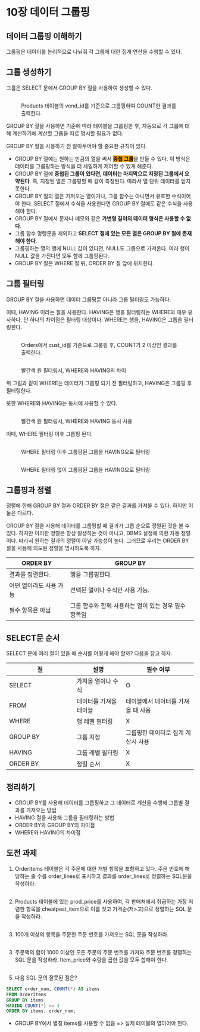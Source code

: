 # 10장 데이터 그룹핑

## 데이터 그룹핑 이해하기

그룹핑은 데이터를 논리적으로 나눠줘 각 그룹에 대한 집계 연산을 수행할 수 있다.



## 그룹 생성하기

그룹은 SELECT 문에서 GROUP BY 절을 사용하여 생성할 수 있다.

<figure><img src="../../.gitbook/assets/image (216).png" alt=""><figcaption><p>Products 테이블의 vend_id를 기준으로 그룹핑하여 COUNT한 결과를 출력한다.</p></figcaption></figure>

GROUP BY 절을 사용하면 기준에 따라 테이블을 그룹핑한 후, 자동으로 각 그룹에 대해 계산하기에 계산할 그룹을 따로 명시할 필요가 없다.

GROUP BY 절을 사용하기 전 알아두어야 할 중요한 규칙이 있다.

* GROUP BY 절에는 원하는 만큼의 열을 써서 <mark style="background-color:orange;">**중첩 그룹**</mark>을 만들 수 있다. 이 방식은 데이터를 그룹핑하는 방식을 더 세밀하게 제어할 수 있게 해준다.
* GROUP BY 절에 **중첩된 그룹이 있다면, 데이터는 마지막으로 지정된 그룹에서 요약된다**. 즉, 지정된 열은 그룹핑할 때 같이 측정된다. 따라서 열 단위 데이터를 얻지 못한다.
* GROUP BY 절의 열은 가져오는 열이거나, 그룹 함수는 아니면서 유효한 수식이어야 한다. SELECT 절에서 수식을 사용한다면 GROUP BY 절에도 같은 수식을 사용해야 한다.
* GROUP BY 절에서 문자나 메모와 같은 **가변형 길이의 데이터 형식은 사용할 수 없다**.
* 그룹 함수 명령문을 제외하고 **SELECT 절에 있는 모든 열은 GROUP BY 절에 존재해야 한다**.
* 그룹핑하는 열의 행에 NULL 값이 있다면, NULL도 그룹으로 가져온다. 여러 행이 NULL 값을 가진다면 모두 함께 그룹핑된다.
* GROUP BY 절은 WHERE 절 뒤, ORDER BY 절 앞에 위치한다.



## 그룹 필터링

GROUP BY 절을 사용하면 데이터 그룹핑뿐 아니라 그룹 필터링도 가능하다.

이때, HAVING 이라는 절을 사용한다. HAVING은 행을 필터링하는 WHERE와 매우 유사하다. 단 하나의 차이점은 필터링 대상이다. WHERE는 행을, HAVING은 그룹을 필터링한다.

<figure><img src="../../.gitbook/assets/image (217).png" alt=""><figcaption><p>Orders에서 cust_id를 기준으로 그룹핑 후, COUNT가 2 이상인 결과를 출력한다.</p></figcaption></figure>

<figure><img src="../../.gitbook/assets/image (218).png" alt=""><figcaption><p>빨간색 원 필터링시, WHERE와 HAVING의 차이</p></figcaption></figure>

위 그림과 같이 WHERE는 데이터가 그룹핑 되기 전 필터링하고, HAVING은 그룹핑 후 필터링한다.



또한 WHERE와 HAVING는 동시에 사용할 수 있다.

<figure><img src="../../.gitbook/assets/image (219).png" alt=""><figcaption><p>빨간색 원 필터링시, WHERE와 HAVING 동시 사용</p></figcaption></figure>

이때, WHERE 필터링 이후 그룹핑 된다.



<figure><img src="../../.gitbook/assets/image (220).png" alt=""><figcaption><p>WHERE 필터링 이후 그룹핑된 그룹을 HAVING으로 필터링</p></figcaption></figure>

<figure><img src="../../.gitbook/assets/image (221).png" alt=""><figcaption><p>WHERE 필터링 없이 그룹핑된 그룹을 HAVING으로 필터링</p></figcaption></figure>



## 그룹핑과 정렬

정렬에 한해 GROUP BY 절과 ORDER BY 절은 같은 결과를 가져올 수 있다. 하지만 이 둘은 다르다.

GROUP BY 절을 사용해 데이터를 그룹핑할 때 결과가 그룹 순으로 정렬된 것을 볼 수 있다. 하지만 이러한 정렬은 항상 발생하는 것이 아니고, DBMS 설정에 의한 자동 정렬이다. 따라서 원하는 결과의 정렬이 아닐 가능성이 높다. 그러므로 우리는 ORDER BY 절을 사용해 의도된 정렬을 명시하도록 하자.

| ORDER BY      | GROUP BY                       |
| ------------- | ------------------------------ |
| 결과를 정렬한다.     | 행을 그룹핑한다.                      |
| 어떤 열이라도 사용 가능 | 선택된 열이나 수식만 사용 가능.             |
| 필수 항목은 아님     | 그룹 함수와 함께 사용하는 열이 있는 경우 필수 항목임 |



## SELECT문 순서

SELECT 문에 여러 절이 있을 때 순서를 어떻게 해야 할까? 다음을 참고 하자.

<table><thead><tr><th width="165.33333333333331">절</th><th>설명</th><th>필수 여부</th></tr></thead><tbody><tr><td>SELECT</td><td>가져올 열이나 수식</td><td>O</td></tr><tr><td>FROM</td><td>데이터를 가져올 테이블</td><td>테이블에서 데이터를 가져올 때 사용</td></tr><tr><td>WHERE</td><td>행 레벨 필터링</td><td>X</td></tr><tr><td>GROUP BY</td><td>그룹 지정</td><td>그룹핑한 데이터로 집계 계산시 사용</td></tr><tr><td>HAVING</td><td>그룹 레벨 필터링</td><td>X</td></tr><tr><td>ORDER BY</td><td>정렬 순서</td><td>X</td></tr></tbody></table>



## 정리하기

* GROUP BY를 사용해 데이터를 그룹핑하고 그 데이터로 계산을 수행해 그룹별 결과를 가져오는 방법
* HAVING 절을 사용해 그룹을 필터링하는 방법
* ORDER BY와 GROUP BY의 차이점
* WHERE와 HAVING의 차이점



## 도전 과제

1. OrderItems 테이블은 각 주문에 대한 개별 항목을 포함하고 있다. 주문 번호에 해당하는 줄 수를 order\_lines로 표시하고 결과를 order\_lines로 정렬하는 SQL문을 작성하라.

<figure><img src="../../.gitbook/assets/image (224).png" alt=""><figcaption></figcaption></figure>



2. Products 테이블에 있는 prod\_price를 사용하여, 각 판매처에서 취급하는 가장 저렴한 항목을 cheatpest\_item으로 이름 짓고 가격순(저>고)으로 정렬하는 SQL 문을 작성하라.

<figure><img src="../../.gitbook/assets/image (225).png" alt=""><figcaption></figcaption></figure>



3. 100개 이상의 항목을 주문한 주문 번호를 가져오는 SQL 문을 작성하라.

<figure><img src="../../.gitbook/assets/image (230).png" alt=""><figcaption></figcaption></figure>



3. 주문액의 합이 1000 이상인 모든 주문의 주문 번호를 가져와 주문 번호를 정렬하는 SQL 문을 작성하라. Item\_price와 수량을 곱한 값을 모두 합해야 한다.

<figure><img src="../../.gitbook/assets/image (229).png" alt=""><figcaption></figcaption></figure>



5. 다음 SQL 문의 잘못된 점은?

```sql
SELECT order_num, COUNT(*) AS items
FROM OrderItems
GROUP BY items
HAVING COUNT(*) >= 3
ORDER BY items, order_num;
```

* GROUP BY에서 별칭 items를 사용할 수 없음 => 실제 테이블의 열이어야 한다.

